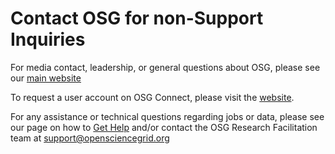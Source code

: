 Contact OSG for non-Support Inquiries 
====================================

For media contact, leadership, or general questions about OSG, please see our
[main website](https://osg-htc.org/contact)

To request a user account on OSG Connect, please visit the [website](http://osgconnect.net). 

For any assistance or technical questions regarding jobs or data, please see our page on how to [Get Help](https://support.opensciencegrid.org/support/solutions/articles/12000084585)
and/or contact the OSG Research Facilitation team at [support@opensciencegrid.org](mailto:support@opensciencegrid.org)
